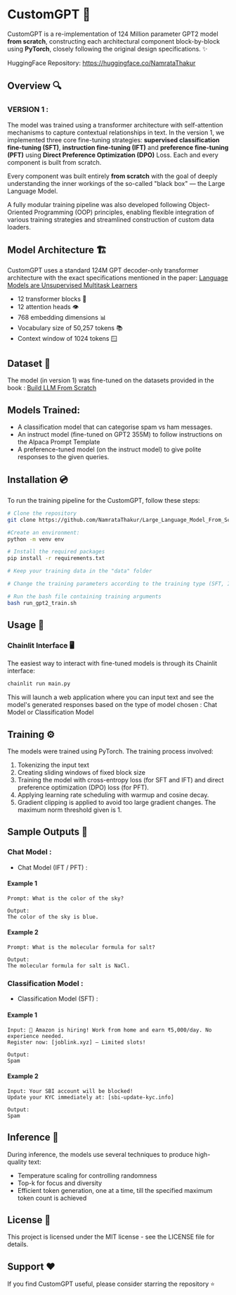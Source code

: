 # CustomGPT 🤖

CustomGPT is a re-implementation of 124 Million parameter GPT2 model **from scratch**, constructing each architectural component block-by-block using **PyTorch**, closely following the original design specifications. ✨

HuggingFace Repository: https://huggingface.co/NamrataThakur

## Overview 🔍

### VERSION 1 :

The model was trained using a transformer architecture with self-attention mechanisms to capture contextual relationships in text. In the version 1, we implemented three core fine-tuning strategies: **supervised classification fine-tuning (SFT)**, **instruction fine-tuning (IFT)** and **preference fine-tuning (PFT)** using **Direct Preference Optimization (DPO)** Loss. Each and every component is built from scratch.

Every component was built entirely **from scratch** with the goal of deeply understanding the inner workings of the so-called "black box" — the Large Language Model.

A fully modular training pipeline was also developed following Object-Oriented Programming (OOP) principles, enabling flexible integration of various training strategies and streamlined construction of custom data loaders.

## Model Architecture 🏗️

CustomGPT uses a standard 124M GPT decoder-only transformer architecture with the exact specifications mentioned in the paper: [Language Models are Unsupervised Multitask Learners](https://cdn.openai.com/better-language-models/language_models_are_unsupervised_multitask_learners.pdf)

- 12 transformer blocks 🧱
- 12 attention heads 👁️
- 768 embedding dimensions 📊
- Vocabulary size of 50,257 tokens 📚
- Context window of 1024 tokens 🪟

## Dataset 📖

The model (in version 1) was fine-tuned on the datasets provided in the book : [Build LLM From Scratch](https://sebastianraschka.com/books/)


## Models Trained:

- A classification model that can categorise spam vs ham messages.
- An instruct model (fine-tuned on GPT2 355M) to follow instructions on the Alpaca Prompt Template
- A preference-tuned model (on the instruct model) to give polite responses to the given queries.


## Installation 💿

To run the training pipeline for the CustomGPT, follow these steps:

```bash
# Clone the repository
git clone https://github.com/NamrataThakur/Large_Language_Model_From_Scratch_Implementation.git

#Create an environment:
python -m venv env

# Install the required packages
pip install -r requirements.txt

# Keep your training data in the "data" folder

# Change the training parameters according to the training type (SFT, IFT, PFT) in the run_gpt2_train.sh file

# Run the bash file containing training arguments
bash run_gpt2_train.sh
```

## Usage 🚀

### Chainlit Interface 🖥️

The easiest way to interact with fine-tuned models is through its Chainlit interface:

```bash
chainlit run main.py
```

This will launch a web application where you can input text and see the model's generated responses based on the type of model chosen : Chat Model or Classification Model

## Training ⚙️

The models were trained using PyTorch. The training process involved:

1. Tokenizing the input text
2. Creating sliding windows of fixed block size
3. Training the model with cross-entropy loss (for SFT and IFT) and direct preference optimization (DPO) loss (for PFT).
4. Applying learning rate scheduling with warmup and cosine decay.
5. Gradient clipping is applied to avoid too large gradient changes. The maximum norm threshold given is 1.


## Sample Outputs 📝

### Chat Model : 

- Chat Model (IFT / PFT) :

#### Example 1

```text
Prompt: What is the color of the sky?

Output:
The color of the sky is blue.
```

#### Example 2
  
```text
Prompt: What is the molecular formula for salt?

Output:
The molecular formula for salt is NaCl.

```

### Classification Model :

- Classification Model (SFT) :
  
#### Example 1

```
Input: 🔔 Amazon is hiring! Work from home and earn ₹5,000/day. No experience needed.
Register now: [joblink.xyz] – Limited slots!

Output:
Spam

```

#### Example 2

```
Input: Your SBI account will be blocked!
Update your KYC immediately at: [sbi-update-kyc.info]

Output:
Spam

```

## Inference 🔮

During inference, the models use several techniques to produce high-quality text:

- Temperature scaling for controlling randomness
- Top-k for focus and diversity
- Efficient token generation, one at a time, till the specified maximum token count is achieved

## License 📜

This project is licensed under the MIT license - see the LICENSE file for details.

## Support ❤️

If you find CustomGPT useful, please consider starring the repository ⭐
